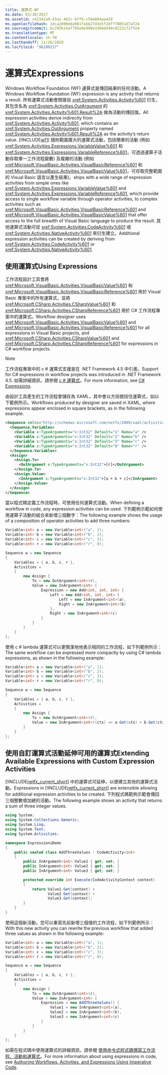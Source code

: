 ```yaml
---
title: 運算式-WF
ms.date: 03/30/2017
ms.assetid: c42341a9-43a1-462c-bffb-c5de004aa428
ms.openlocfilehash: 1dca2090dda981fabb27d3e5f2dff78051d7af24
ms.sourcegitcommit: bc293b14af795e0e999e3304dd40c0222cf2ffe4
ms.translationtype: MT
ms.contentlocale: zh-TW
ms.lasthandoff: 11/26/2020
ms.locfileid: "96280217"
---
```

# <a name="expressions"></a><span data-ttu-id="59481-102">運算式</span><span class="sxs-lookup"><span data-stu-id="59481-102">Expressions</span></span>

<span data-ttu-id="59481-103">Windows Workflow Foundation (WF) 運算式是傳回結果的任何活動。</span><span class="sxs-lookup"><span data-stu-id="59481-103">A Windows Workflow Foundation (WF) expression is any activity that returns a result.</span></span> <span data-ttu-id="59481-104">所有運算式活動會間接自 <xref:System.Activities.Activity%601> 衍生，其包含名為 <xref:System.Activities.OutArgument> 的 <xref:System.Activities.Activity%601.Result%2A> 做為活動的傳回值。</span><span class="sxs-lookup"><span data-stu-id="59481-104">All expression activities derive indirectly from <xref:System.Activities.Activity%601>, which contains an <xref:System.Activities.OutArgument> property named <xref:System.Activities.Activity%601.Result%2A> as the activity’s return value.</span></span> [!INCLUDE[wf1](../../../includes/wf1-md.md)] <span data-ttu-id="59481-105">隨附範圍廣大的運算式活動，包括簡單的活動 (例如 <xref:System.Activities.Expressions.VariableValue%601> 和 <xref:System.Activities.Expressions.VariableReference%601>，可透過運算子活動存取單一工作流程變數) 及複雜的活動 (例如 <xref:Microsoft.VisualBasic.Activities.VisualBasicReference%601> 和 <xref:Microsoft.VisualBasic.Activities.VisualBasicValue%601>，可存取完整範圍的 Visual Basic 語言以產生結果)。</span><span class="sxs-lookup"><span data-stu-id="59481-105">ships with a wide range of expression activities from simple ones like <xref:System.Activities.Expressions.VariableValue%601> and <xref:System.Activities.Expressions.VariableReference%601>, which provide access to single workflow variable through operator activities, to complex activities such as <xref:Microsoft.VisualBasic.Activities.VisualBasicReference%601> and <xref:Microsoft.VisualBasic.Activities.VisualBasicValue%601> that offer access to the full breadth of Visual Basic language to produce the result.</span></span> <span data-ttu-id="59481-106">其他運算式活動可從 <xref:System.Activities.CodeActivity%601> 或 <xref:System.Activities.NativeActivity%601> 來衍生建立。</span><span class="sxs-lookup"><span data-stu-id="59481-106">Additional expression activities can be created by deriving from <xref:System.Activities.CodeActivity%601> or <xref:System.Activities.NativeActivity%601>.</span></span>

## <a name="using-expressions"></a><span data-ttu-id="59481-107">使用運算式</span><span class="sxs-lookup"><span data-stu-id="59481-107">Using Expressions</span></span>

 <span data-ttu-id="59481-108">工作流程設計工具會將 <xref:Microsoft.VisualBasic.Activities.VisualBasicValue%601> 和 <xref:Microsoft.VisualBasic.Activities.VisualBasicReference%601> 用於 Visual Basic 專案中的所有運算式，並將 <xref:Microsoft.CSharp.Activities.CSharpValue%601> 和 <xref:Microsoft.CSharp.Activities.CSharpReference%601> 用於 C# 工作流程專案中的運算式。</span><span class="sxs-lookup"><span data-stu-id="59481-108">Workflow designer uses <xref:Microsoft.VisualBasic.Activities.VisualBasicValue%601> and <xref:Microsoft.VisualBasic.Activities.VisualBasicReference%601> for all expressions in Visual Basic projects, and <xref:Microsoft.CSharp.Activities.CSharpValue%601> and <xref:Microsoft.CSharp.Activities.CSharpReference%601> for expressions in C# workflow projects.</span></span>

> [!NOTE]
> <span data-ttu-id="59481-109">工作流程專案中的 c # 運算式支援是在 .NET Framework 4.5 中引進。</span><span class="sxs-lookup"><span data-stu-id="59481-109">Support for C# expressions in workflow projects was introduced in .NET Framework 4.5.</span></span> <span data-ttu-id="59481-110">如需詳細資訊，請參閱 [c # 運算式](csharp-expressions.md)。</span><span class="sxs-lookup"><span data-stu-id="59481-110">For more information, see [C# Expressions](csharp-expressions.md).</span></span>

 <span data-ttu-id="59481-111">由設計工具產生的工作流程會儲存為 XAML，其中會以方括號括住運算式，如以下範例所示。</span><span class="sxs-lookup"><span data-stu-id="59481-111">Workflows produced by designer are saved in XAML, where expressions appear enclosed in square brackets, as in the following example.</span></span>

```xml
<Sequence xmlns="http://schemas.microsoft.com/netfx/2009/xaml/activities" xmlns:x="http://schemas.microsoft.com/winfx/2006/xaml">
  <Sequence.Variables>
    <Variable x:TypeArguments="x:Int32" Default="1" Name="a" />
    <Variable x:TypeArguments="x:Int32" Default="2" Name="b" />
    <Variable x:TypeArguments="x:Int32" Default="3" Name="c" />
    <Variable x:TypeArguments="x:Int32" Default="0" Name="r" />
  </Sequence.Variables>
  <Assign>
    <Assign.To>
      <OutArgument x:TypeArguments="x:Int32">[r]</OutArgument>
    </Assign.To>
    <Assign.Value>
      <InArgument x:TypeArguments="x:Int32">[a + b + c]</InArgument>
    </Assign.Value>
  </Assign>
</Sequence>
```

 <span data-ttu-id="59481-112">當以程式碼定義工作流程時，可使用任何運算式活動。</span><span class="sxs-lookup"><span data-stu-id="59481-112">When defining a workflow in code, any expression activities can be used.</span></span> <span data-ttu-id="59481-113">下列範例示範如何使用運算子活動的組合來新增三個數字：</span><span class="sxs-lookup"><span data-stu-id="59481-113">The following example shows the usage of a composition of operator activities to add three numbers:</span></span>

```csharp
Variable<int> a = new Variable<int>("a", 1);
Variable<int> b = new Variable<int>("b", 2);
Variable<int> c = new Variable<int>("c", 3);
Variable<int> r = new Variable<int>("r", 0);

Sequence w = new Sequence
{
    Variables = { a, b, c, r },
    Activities =
    {
        new Assign {
            To = new OutArgument<int>(r),
            Value = new InArgument<int> {
                Expression = new Add<int, int, int> {
                    Left = new Add<int, int, int> {
                        Left = new InArgument<int>(a),
                        Right = new InArgument<int>(b)
                    },
                    Right = new InArgument<int>(c)
                }
            }
        }
    }
};
```

 <span data-ttu-id="59481-114">使用 c # lambda 運算式可以更簡潔地地表示相同的工作流程，如下列範例所示：</span><span class="sxs-lookup"><span data-stu-id="59481-114">The same workflow can be expressed more compactly by using C# lambda expressions, as shown in the following example:</span></span>
  
```csharp
Variable<int> a = new Variable<int>("a", 1);
Variable<int> b = new Variable<int>("b", 2);
Variable<int> c = new Variable<int>("c", 3);
Variable<int> r = new Variable<int>("r", 0);

Sequence w = new Sequence
{
    Variables = { a, b, c, r },
    Activities =
    {
        new Assign {
            To = new OutArgument<int>(r),
            Value = new InArgument<int>((ctx) => a.Get(ctx) + b.Get(ctx) + c.Get(ctx))
        }
    }
};
```

## <a name="extending-available-expressions-with-custom-expression-activities"></a><span data-ttu-id="59481-115">使用自訂運算式活動延伸可用的運算式</span><span class="sxs-lookup"><span data-stu-id="59481-115">Extending Available Expressions with Custom Expression Activities</span></span>

 <span data-ttu-id="59481-116">[!INCLUDE[netfx_current_short](../../../includes/netfx-current-short-md.md)] 中的運算式可延伸，以便建立其他的運算式活動。</span><span class="sxs-lookup"><span data-stu-id="59481-116">Expressions in [!INCLUDE[netfx_current_short](../../../includes/netfx-current-short-md.md)] are extensible allowing for additional expression activities to be created.</span></span> <span data-ttu-id="59481-117">下列程式碼範例示範會傳回三個整數值加總的活動。</span><span class="sxs-lookup"><span data-stu-id="59481-117">The following example shows an activity that returns a sum of three integer values.</span></span>

```csharp
using System;
using System.Collections.Generic;
using System.Linq;
using System.Text;
using System.Activities;

namespace ExpressionsDemo
{
    public sealed class AddThreeValues : CodeActivity<int>
    {
        public InArgument<int> Value1 { get; set; }
        public InArgument<int> Value2 { get; set; }
        public InArgument<int> Value3 { get; set; }

        protected override int Execute(CodeActivityContext context)
        {
            return Value1.Get(context) +
                   Value2.Get(context) +
                   Value3.Get(context);
        }
    }
}
```

 <span data-ttu-id="59481-118">使用這個新活動，您可以重寫先前新增三個值的工作流程，如下列範例所示：</span><span class="sxs-lookup"><span data-stu-id="59481-118">With this new activity you can rewrite the previous workflow that added three values as shown in the following example:</span></span>

```csharp
Variable<int> a = new Variable<int>("a", 1);
Variable<int> b = new Variable<int>("b", 2);
Variable<int> c = new Variable<int>("c", 3);
Variable<int> r = new Variable<int>("r", 0);

Sequence w = new Sequence
{
    Variables = { a, b, c, r },
    Activities =
    {
        new Assign {
            To = new OutArgument<int>(r),
            Value = new InArgument<int> {
                Expression = new AddThreeValues() {
                    Value1 = new InArgument<int>(a),
                    Value2 = new InArgument<int>(b),
                    Value3 = new InArgument<int>(c)
                }
            }
        }
    }
};
```

 <span data-ttu-id="59481-119">如需在程式碼中使用運算式的詳細資訊，請參閱 [使用命令式程式碼撰寫工作流程、活動和運算式](authoring-workflows-activities-and-expressions-using-imperative-code.md)。</span><span class="sxs-lookup"><span data-stu-id="59481-119">For more information about using expressions in code, see [Authoring Workflows, Activities, and Expressions Using Imperative Code](authoring-workflows-activities-and-expressions-using-imperative-code.md).</span></span>
